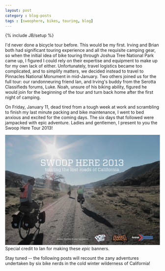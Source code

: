 ```yaml
---
layout: post
category : blog-posts
tags : [swoophere, bikes, touring, blog]
---
```

{% include JB/setup %}

I'd never done a bicycle tour before. This would be my first. Irving and Brian both
had significant touring experience and all the requisite camping gear, so when the
initial idea of bike touring through Joshua Tree National Park came up, I figured
I could rely on their expertise and equipment to make up for my own lack of either.
Unfortunately, travel logistics became too complicated, and to simplify matters, we
decided instead to travel to Pinnacles National Monument in mid-January.
Two others joined us for the full tour: our randonneuring friend Ian, and Irving's 
buddy from the Serotta Classifieds forums, Luke.
Noah, unsure of his biking ability, figured he would join for the beginning of the tour 
and turn back home after the first night of camping.

On Friday, January 11, dead tired from a tough week at work and scrambling to finish
my last minute packing and bike maintenance, I went to bed anxious and excited for
the coming days. The six days that followed were jampacked with epic adventure.
Ladies and gentlemen, I present to you the Swoop Here Tour 2013!

![swoop here banner](/images/swoopheretour2013/swoop-here-sponsors.jpg)
Special credit to Ian for making these *epic* banners.

Stay tuned -- the following posts will recount the zany adventures undertaken by
six bike nerds in the cold winter wilderness of California!
